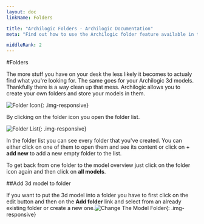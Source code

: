 ```yaml
---
layout: doc
linkName: Folders

title: "Archilogic Folders - Archilogic Documentation"
meta: "Find out how to use the Archilogic folder feature available in the dashboard. It will help you keep your 3D models organized."

middleRank: 2
---
```


#Folders

The more stuff you have on your desk the less likely it becomes to actualy find what you're looking for. The same goes for your Archilogic 3d models.
Thankfully there is a way clean up that mess. Archilogic allows you to create your own folders and store your models in them.

![Folder Icon]({{site.path}}/assets/images/Platform-Folder-Icon.jpg){: .img-responsive}

By clicking on the folder icon you open the folder list.

![Folder List]({{site.path}}/assets/images/Platform-Folder-List.jpg){: .img-responsive}

In the folder list you can see every folder that you've created. You can either click on one of them to open them and see its content or click on **+ add new** to add a new empty folder to the list.

To get back from one folder to the model overview just click on the folder icon again and then click on **all models**.

##Add 3d model to folder

If you want to put the 3d model into a folder you have to first click on the edit button and then on the **Add folder** link and select from an already existing folder or create a new one.![Change The Model Folder]({{site.path}}/assets/images/Platform-Dashboard-Model-Folder.gif){: .img-responsive}
